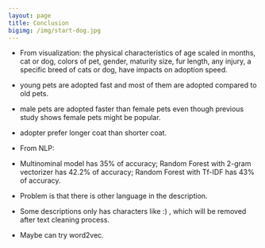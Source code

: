 ```yaml
---
layout: page
title: Conclusion
bigimg: /img/start-dog.jpg
---
```


* From visualization: the physical characteristics of age scaled in months, cat or dog, colors of pet, gender, maturity size, fur length, any injury, a specific breed of cats or dog, have impacts on adoption speed.

 * young pets are adopted fast and most of them are adopted compared to old pets.
 
 * male pets are adopted faster than female pets even though previous study shows female pets might be popular.
 
 * adopter prefer longer coat than shorter coat.
 
* From NLP: 

 * Multinominal model has 35% of accuracy; Random Forest with 2-gram vectorizer has 42.2% of accuracy; Random Forest with Tf-IDF has 43% of accuracy.
 
  * Problem is that there is other language in the description.
  
  * Some descriptions only has characters like :) , which will be removed after text cleaning process.
  
  * Maybe can try word2vec.
 
